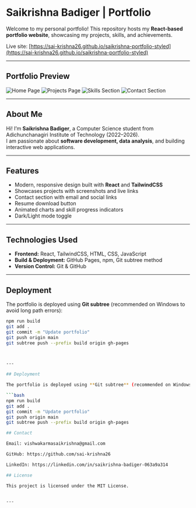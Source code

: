 # Saikrishna Badiger | Portfolio

Welcome to my personal portfolio! This repository hosts my **React-based portfolio website**, showcasing my projects, skills, and achievements.  

Live site: [https://sai-krishna26.github.io/saikrishna-portfolio-styled](https://sai-krishna26.github.io/saikrishna-portfolio-styled)

---

## Portfolio Preview

![Home Page](public/screenshots/home.png)
![Projects Page](public/screenshots/projects.png)
![Skills Section](public/screenshots/skills.png)
![Contact Section](public/screenshots/contact.png)

---

## About Me

Hi! I’m **Saikrishna Badiger**, a Computer Science student from Adichunchanagiri Institute of Technology (2022–2026).  
I am passionate about **software development, data analysis**, and building interactive web applications.  

---

## Features

- Modern, responsive design built with **React** and **TailwindCSS**  
- Showcases projects with screenshots and live links  
- Contact section with email and social links  
- Resume download button  
- Animated charts and skill progress indicators  
- Dark/Light mode toggle  

---

## Technologies Used

- **Frontend:** React, TailwindCSS, HTML, CSS, JavaScript  
- **Build & Deployment:** GitHub Pages, npm, Git subtree method  
- **Version Control:** Git & GitHub  

---

## Deployment

The portfolio is deployed using **Git subtree** (recommended on Windows to avoid long path errors):

```bash
npm run build
git add .
git commit -m "Update portfolio"
git push origin main
git subtree push --prefix build origin gh-pages



---

## Deployment

The portfolio is deployed using **Git subtree** (recommended on Windows to avoid long path errors):

```bash
npm run build
git add .
git commit -m "Update portfolio"
git push origin main
git subtree push --prefix build origin gh-pages

## Contact

Email: vishwakarmasaikrishna@gmail.com

GitHub: https://github.com/sai-krishna26

LinkedIn: https://linkedin.com/in/saikrishna-badiger-063a9a314

## License

This project is licensed under the MIT License.


---
